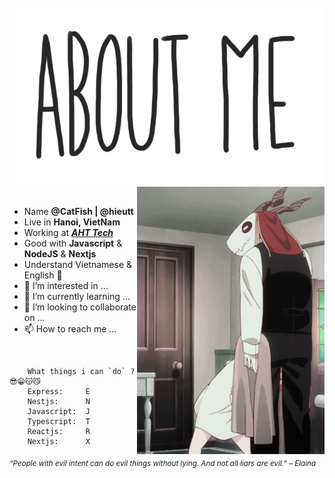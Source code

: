 <div>
<br/>
<img src="./img/2.gif" width="500"  />
<img src="./img/3.gif" width="300" align="right" />
<br/>
<br/>

- Name **@CatFish | @hieutt**
- Live in **Hanoi, VietNam**
- Working at [**_AHT Tech_**](https://google.com.vn/)
- Good with **Javascript** & **NodeJS** & **Nextjs**
- Understand Vietnamese & English 🎈
- 👀 I’m interested in ...
- 🌱 I’m currently learning ...
- 💞️ I’m looking to collaborate on ...
- 📫 How to reach me ...

<br/>

```JS
    What things i can `do` ? 😎😁😽😼
    Express:     E
    Nestjs:      N
    Javascript:  J
    Typescript:  T
    Reactjs:     R
    Nextjs:      X
```

<sub align="right"> _“People with evil intent can do evil things without lying. And not all liars are evil.” – Elaina_ </sub>

<!--
<img src="https://metrics.lecoq.io/Eilaluth?template=classic&base.header=0&base.activity=0&base.community=0&base.repositories=0&base.metadata=0&repositories=1&repositories=100&repositories.batch=100&repositories.forks=false&repositories.affiliations=owner&repositories.featured=Eilaluth%2FAyano%2CEilaluth%2FKyoko%2CEilaluth%2FKanna%2CEilaluth%2FHotaru%2CEilaluth%2FMocha&config.timezone=Asia%2FJakart"  />
-->
</div>

<!---
bachtuyetx7chulun/bachtuyetx7chulun is a ✨ special ✨ repository because its `README.md` (this file) appears on your GitHub profile.
You can click the Preview link to take a look at your changes.
--->
